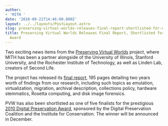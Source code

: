 ```yaml
---
author:
- 'MITH '
date: '2010-09-21T14:46:00.000Z'
layout: ../../layouts/PostLayout.astro
slug: preserving-virtual-worlds-releases-final-report-shortlisted-for-digital-preservation-award
title: Preserving Virtual Worlds Releases Final Report, Shortlisted for Digital Preservation
  Award
---
```


Two exciting news items from the [Preserving Virtual Worlds](http://web.archive.org/web/20150709192456/http://pvw.illinois.edu:80/pvw/) project, where MITH has been a partner alongside of the University of Illinois, Stanford University, and the Rochester Institute of Technology, as well as Linden Lab, creators of Second Life.

The project has released its [final report](https://www.ideals.illinois.edu/handle/2142/17097), 195 pages detailing two years worth of findings from our research, including such topics as emulation, virtualization, migration, archival description, collections policy, hardware stemmatics, Rosetta computing, and disk image forensics.

PVW has also been shortlisted as one of five finalists for the prestigious [2010 Digital Preservation Award](https://web.archive.org/web/20151224073816/http://www.dpconline.org/newsroom/latest-news/638-2010-digital-preservation-award-shortlists-press-release), sponsored by the Digital Preservation Coalition and the Institute for Conservation. The winner will be announced in December.